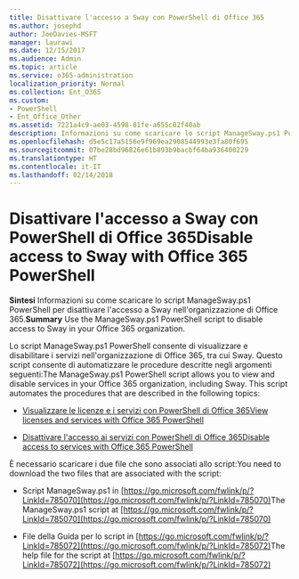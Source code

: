 ```yaml
---
title: Disattivare l'accesso a Sway con PowerShell di Office 365
ms.author: josephd
author: JoeDavies-MSFT
manager: laurawi
ms.date: 12/15/2017
ms.audience: Admin
ms.topic: article
ms.service: o365-administration
localization_priority: Normal
ms.collection: Ent_O365
ms.custom:
- PowerShell
- Ent_Office_Other
ms.assetid: 7221a4c9-ae03-4598-81fe-a655c02f40ab
description: Informazioni su come scaricare lo script ManageSway.ps1 PowerShell che consente di disattivare l'accesso a Sway nell'organizzazione di Office 365.
ms.openlocfilehash: d5e5c17a5156e9f969ea2908544993e3fa80f695
ms.sourcegitcommit: 07be28bd96826e61b893b9bacbf64ba936400229
ms.translationtype: HT
ms.contentlocale: it-IT
ms.lasthandoff: 02/14/2018
---
```

# <a name="disable-access-to-sway-with-office-365-powershell"></a><span data-ttu-id="9f909-103">Disattivare l'accesso a Sway con PowerShell di Office 365</span><span class="sxs-lookup"><span data-stu-id="9f909-103">Disable access to Sway with Office 365 PowerShell</span></span>

<span data-ttu-id="9f909-104">**Sintesi** Informazioni su come scaricare lo script ManageSway.ps1 PowerShell per disattivare l'accesso a Sway nell'organizzazione di Office 365.</span><span class="sxs-lookup"><span data-stu-id="9f909-104">**Summary** Use the ManageSway.ps1 PowerShell script to disable access to Sway in your Office 365 organization.</span></span>
  
<span data-ttu-id="9f909-p101">Lo script ManageSway.ps1 PowerShell consente di visualizzare e disabilitare i servizi nell'organizzazione di Office 365, tra cui Sway. Questo script consente di automatizzare le procedure descritte negli argomenti seguenti:</span><span class="sxs-lookup"><span data-stu-id="9f909-p101">The ManageSway.ps1 PowerShell script allows you to view and disable services in your Office 365 organization, including Sway. This script automates the procedures that are described in the following topics:</span></span>
  
- [<span data-ttu-id="9f909-107">Visualizzare le licenze e i servizi con PowerShell di Office 365</span><span class="sxs-lookup"><span data-stu-id="9f909-107">View licenses and services with Office 365 PowerShell</span></span>](view-licenses-and-services-with-office-365-powershell.md)
    
- [<span data-ttu-id="9f909-108">Disattivare l'accesso ai servizi con PowerShell di Office 365</span><span class="sxs-lookup"><span data-stu-id="9f909-108">Disable access to services with Office 365 PowerShell</span></span>](disable-access-to-services-with-office-365-powershell.md)
    
<span data-ttu-id="9f909-109">È necessario scaricare i due file che sono associati allo script:</span><span class="sxs-lookup"><span data-stu-id="9f909-109">You need to download the two files that are associated with the script:</span></span>
  
- <span data-ttu-id="9f909-110">Script ManageSway.ps1 in [https://go.microsoft.com/fwlink/p/?LinkId=785070](https://go.microsoft.com/fwlink/p/?LinkId=785070)</span><span class="sxs-lookup"><span data-stu-id="9f909-110">The ManageSway.ps1 script at [https://go.microsoft.com/fwlink/p/?LinkId=785070](https://go.microsoft.com/fwlink/p/?LinkId=785070)</span></span>
    
- <span data-ttu-id="9f909-111">File della Guida per lo script in [https://go.microsoft.com/fwlink/p/?LinkId=785072](https://go.microsoft.com/fwlink/p/?LinkId=785072)</span><span class="sxs-lookup"><span data-stu-id="9f909-111">The help file for the script at [https://go.microsoft.com/fwlink/p/?LinkId=785072](https://go.microsoft.com/fwlink/p/?LinkId=785072)</span></span>
    

